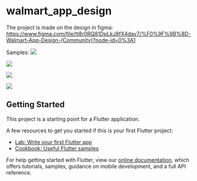 # walmart_app_design

The project is made on the design in figma: https://www.figma.com/file/tt8r0RQ81DpLkJ8fX4dav7/%F0%9F%9B%8D-Walmart-App-Design-(Community)?node-id=0%3A1

Samples:
![](images/1_main_screen.png)

![](images/2_cart_screen.png)

![](images/3_checkout_screen.png)

![](images/4_loyalty_screen.png)

## Getting Started

This project is a starting point for a Flutter application.

A few resources to get you started if this is your first Flutter project:

- [Lab: Write your first Flutter app](https://flutter.dev/docs/get-started/codelab)
- [Cookbook: Useful Flutter samples](https://flutter.dev/docs/cookbook)

For help getting started with Flutter, view our
[online documentation](https://flutter.dev/docs), which offers tutorials,
samples, guidance on mobile development, and a full API reference.
